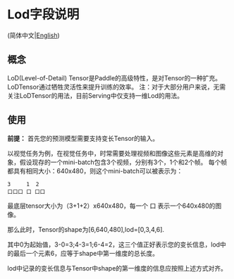 # Lod字段说明

(简体中文|[English](LOD.md))

## 概念

LoD(Level-of-Detail) Tensor是Paddle的高级特性，是对Tensor的一种扩充。LoDTensor通过牺牲灵活性来提升训练的效率。
注：对于大部分用户来说，无需关注LoDTensor的用法，目前Serving中仅支持一维Lod的用法。

## 使用

**前提：** 首先您的预测模型需要支持变长Tensor的输入。


以视觉任务为例，在视觉任务中，时常需要处理视频和图像这些元素是高维的对象，假设现存的一个mini-batch包含3个视频，分别有3个，1个和2个帧。
每个帧都具有相同大小：640x480，则这个mini-batch可以被表示为：
```
3     1  2
口口口 口 口口
```
最底层tensor大小为（3+1+2）x640x480，每一个 口 表示一个640x480的图像。

那么此时，Tensor的shape为[6,640,480],lod=[0,3,4,6].

其中0为起始值，3-0=3;4-3=1;6-4=2，这三个值正好表示您的变长信息，lod中的最后一个元素6，应等于shape中第一维度的总长度。

lod中记录的变长信息与Tensor中shape的第一维度的信息应按照上述方式对齐。

